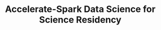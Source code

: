 ---
layout: event-single
image: /assets/uploads/QMmulti.jpg
title: Accelerate-Spark Data Science for Science Residency
start: 2021-07-19
end: 2021-08-20
link_to: spark-course-summary.html
class: spark
desc: We are offering science PhDs and postdocs across the University of Cambridge the free 'Accelerate-Spark Data for Science' training course in February to help them apply data science tools to their own datasets and research problems. 
---